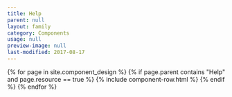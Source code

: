 ```yaml
---
title: Help
parent: null
layout: family
category: Components
usage: null
preview-image: null
last-modified: 2017-08-17
---
```


{% for page in site.component_design %}
  {% if page.parent contains "Help" and page.resource == true %}
{% include component-row.html %}
  {% endif %}
{% endfor %}

